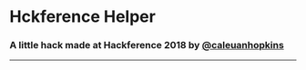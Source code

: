 # Hckference Helper
### A little hack made at Hackference 2018 by [@caleuanhopkins](https://www.twitter.com/caleuanhopkins)

---
